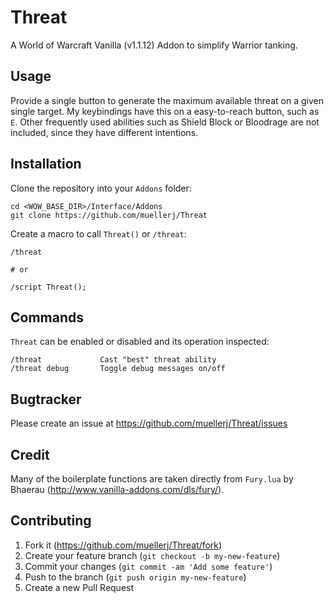 # Threat

A World of Warcraft Vanilla (v1.1.12) Addon to simplify Warrior tanking.

## Usage

Provide a single button to generate the maximum available threat on a given
single target. My keybindings have this on a easy-to-reach button, such as `E`.
Other frequently used abilities such as Shield Block or Bloodrage are not
included, since they have different intentions.

## Installation

Clone the repository into your `Addons` folder:

    cd <WOW_BASE_DIR>/Interface/Addons
    git clone https://github.com/muellerj/Threat

Create a macro to call `Threat()` or `/threat`:

    /threat

    # or

    /script Threat();

## Commands

`Threat` can be enabled or disabled and its operation inspected:

    /threat             Cast "best" threat ability
    /threat debug       Toggle debug messages on/off

## Bugtracker

Please create an issue at https://github.com/muellerj/Threat/issues

## Credit

Many of the boilerplate functions are taken directly from `Fury.lua` by Bhaerau
(http://www.vanilla-addons.com/dls/fury/).

## Contributing

1. Fork it (https://github.com/muellerj/Threat/fork)
2. Create your feature branch (`git checkout -b my-new-feature`)
3. Commit your changes (`git commit -am 'Add some feature'`)
4. Push to the branch (`git push origin my-new-feature`)
5. Create a new Pull Request
